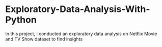 # Exploratory-Data-Analysis-With-Python
In this project, i conducted an exploratory data analysis on Netflix Movie and TV Show dataset to find insights

